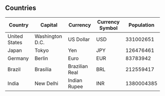 ## Countries

| Country | Capital | Currency | Currency Symbol | Population|
| --- | --- | --- | --- | --- |
| United States | Washington D.C. | US Dollar | USD | 331002651 |
| Japan | Tokyo | Yen | JPY | 126476461 |
| Germany | Berlin | Euro | EUR | 83783942 |
| Brazil | Brasília | Brazilian Real | BRL | 212559417 |
| India | New Delhi | Indian Rupee | INR | 1380004385 |